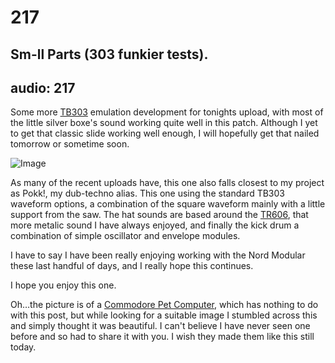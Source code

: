 # 217
## Sm-ll Parts (303 funkier tests).
audio: 217
---

Some more <a href="http://en.wikipedia.org/wiki/Roland_TB-303" title="TB303" target="_blank">TB303</a> emulation development for tonights upload, with most of the little silver boxe's sound working quite well in this patch. Although I yet to get that classic slide working well enough, I will hopefully get that nailed tomorrow or sometime soon.

![Image](/assets/img/Snd-217.png)

As many of the recent uploads have, this one also falls closest to my project as Pokk!, my dub-techno alias. This one using the standard TB303 waveform options, a combination of the square waveform mainly with a little support from the saw. The hat sounds are based around the <a href="http://en.wikipedia.org/wiki/Roland_TR-606" title="TR606" target="_blank">TR606</a>, that more metalic sound I have always enjoyed, and finally the kick drum a combination of simple oscillator and envelope modules.

I have to say I have been really enjoying working with the Nord Modular these last handful of days, and I really hope this continues.

I hope you enjoy this one.

Oh…the picture is of a <a href="http://en.wikipedia.org/wiki/Commodore_PET" title="Commodore Pet Computer" target="_blank">Commodore Pet Computer</a>, which has nothing to do with this post, but while looking for a suitable image I stumbled across this and simply thought it was beautiful. I can't believe I have never seen one before and so had to share it with you. I wish they made them like this still today.